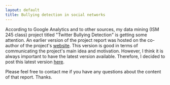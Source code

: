 ```yaml
---
layout: default
title: Bullying detection in social networks
---
```


According to Google Analytics and to other sources, my data mining (ISM 245 class) project titled "Twitter Bullying
Detection" is getting some attention. An earlier version of the project report was hosted on the
co-author of the project's [website](http://users.soe.ucsc.edu/~shreyask/index.html). This version
is good in terms of communicating the project's main idea and motivation. However, I think it is
always important to have the latest version available. Therefore, I decided to post this latest
version [here](http://dl.dropbox.com/u/11902217/huascarsanchez_and_shreyaskumar-twitterbullyingdection-fnl.pdf).

Please feel free to contact me if you have any questions about the content of that report. Thanks.



